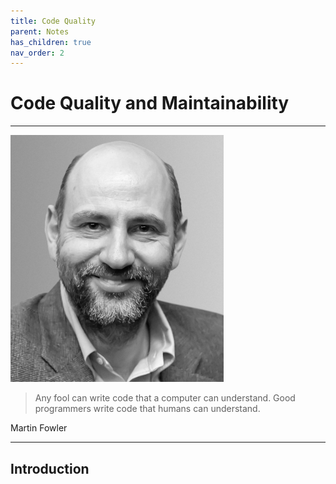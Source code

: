 ```yaml
---
title: Code Quality
parent: Notes
has_children: true
nav_order: 2
---
```


# Code Quality and Maintainability

<hr class="splash">

![Martin Fowler](../../images/people/martin_fowler.png)

<blockquote class="pretty"><span>
Any fool can write code that a computer can understand. Good programmers write code that humans can understand.
</span></blockquote>
<p class="attribution">Martin Fowler</p>

<hr class="splash">

## Introduction

